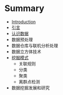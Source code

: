 # Summary

* [Introduction](README.md)
* [引言](chapter1.md)
* [认识数据](ji-qi-xue-xi-shi-zhong-suan-fa.md)
* 数据预处理
* 数据仓库与联机分析处理
* 数据立方体技术
* [挖掘模式](wa-jue-mo-shi.md)
  * 关联规则
  * 分类
  * 聚类
  * 离群点检测
* 数据挖掘发展和研究

